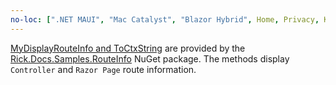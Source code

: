 ```yaml
---
no-loc: [".NET MAUI", "Mac Catalyst", "Blazor Hybrid", Home, Privacy, Kestrel, appsettings.json, "ASP.NET Core Identity", cookie, Cookie, Blazor, "Blazor Server", "Blazor WebAssembly", "Identity", "Let's Encrypt", Razor, SignalR]
---
```

[MyDisplayRouteInfo and ToCtxString](https://github.com/Rick-Anderson/RouteInfo/blob/master/Microsoft.Docs.Samples.RouteInfo/ControllerContextExtensions.cs) are provided by the [Rick.Docs.Samples.RouteInfo](https://www.nuget.org/packages/Rick.Docs.Samples.RouteInfo) NuGet package. The methods display `Controller` and `Razor Page` route information.